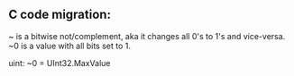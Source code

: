 ﻿## C code migration:

~ is a bitwise not/complement, aka it changes all 0's to 1's and vice-versa. ~0 is a value with all bits set to 1.

uint: ~0 = UInt32.MaxValue 